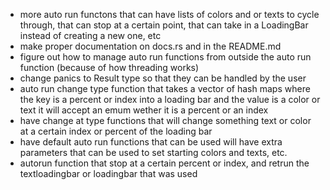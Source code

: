- more auto run functons that can have lists of colors and or texts to cycle through, that can stop at a certain point, that can take in a LoadingBar instead of creating a new one, etc
- make proper documentation on docs.rs and in the README.md
- figure out how to manage auto run functions from outside the auto run function (because of how threading works)
- change panics to Result type so that they can be handled by the user
- auto run change type function that takes a vector of hash maps where the key is a percent or index into a loading bar and the value is a color or text it will accept an emum wether it is a percent or an index
- have change at type functions that will change something text or color at a certain index or percent of the loading bar
- have default auto run functions that can be used will have extra parameters that can be used to set starting colors and texts, etc.
- autorun function that stop at a certain percent or index, and retrun the textloadingbar or loadingbar that was used